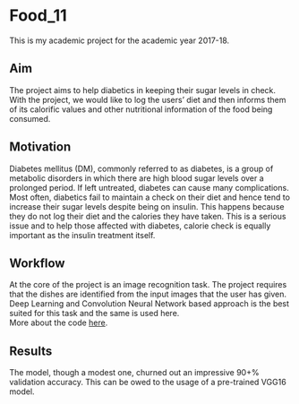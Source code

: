 # Food_11  
This is my academic project for the academic year 2017-18.  
## Aim  
The project aims to help diabetics in keeping their sugar levels in check. With the project, we would like to log the users’ diet and then informs them of its calorific values and other nutritional information of the food being consumed.  
## Motivation  
Diabetes mellitus (DM), commonly referred to as diabetes, is a group of metabolic disorders in which there are high blood sugar levels over a prolonged period. If left untreated, diabetes can cause many complications. Most often, diabetics fail to maintain a check on their diet and hence tend to increase their sugar levels despite being on insulin. This happens because they do not log their diet and the calories they have taken. This is a serious issue and to help those affected with diabetes, calorie check is equally important as the insulin treatment itself.  
## Workflow  
At the core of the project is an image recognition task. The project requires that the dishes are identified from the input images that the user has given. Deep Learning and Convolution Neural Network based approach is the best suited for this task and the same is used here.  
More about the code [here](https://github.com/PradyumnaCh/Food_11).
## Results  
The model, though a modest one, churned out an impressive 90+% validation accuracy. This can be owed to the usage of a pre-trained VGG16 model.
